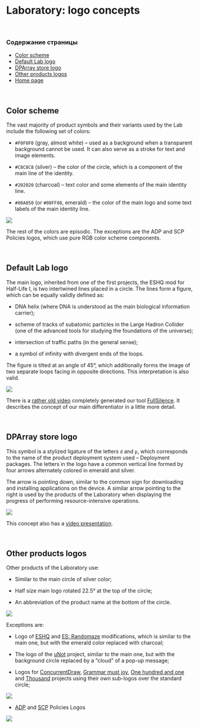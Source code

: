 ﻿# Laboratory: logo concepts

&nbsp;



### Содержание страницы

- [Color scheme](#color-scheme)
- [Default Lab logo](#default-lab-logo)
- [DPArray store logo](#dparray-store-logo)
- [Other products logos](#other-products-logos)
- [Home page](https://adslbarxatov.github.io/DPArray)

&nbsp;



## Color scheme

The vast majority of product symbols and their variants used by the Lab include the following set of colors:

- `#F0F0F0` (gray, almost white) – used as a background when a transparent background cannot be used.
It can also serve as a stroke for text and image elements.

- `#C8C8C8` (silver) – the color of the circle, which is a component of the main line of the identity.

- `#202020` (charcoal) – text color and some elements of the main identity line.

- `#00A050` (or `#00FF80`, emerald) – the color of the main logo and some text labels of the main identity line.

<img src="/DPArray/img/Colors.png" />

The rest of the colors are episodic. The exceptions are the ADP and SCP Policies logos, which use pure
RGB color scheme components.

&nbsp;



## Default Lab logo

The main logo, inherited from one of the first projects, the ESHQ mod for Half-Life I, is two intertwined lines
placed in a circle. The lines form a figure, which can be equally validly defined as:

- DNA helix (where DNA is understood as the main biological information carrier);

- scheme of tracks of subatomic particles in the Large Hadron Collider (one of the advanced tools for studying
the foundations of the universe);

- intersection of traffic paths (in the general sense);

- a symbol of infinity with divergent ends of the loops.

The figure is tilted at an angle of 45°, which additionally forms the image of two separate loops facing
in opposite directions. This interpretation is also valid.

<img src="/DPArray/img/FDL.png" />

There is a [rather old video](https://youtu.be/OXJ1FnolSkc) completely generated
our tool [FullSilence](https://adslbarxatov.github.io/DPArray/#fullsilence-codeshow). It describes the concept
of our main differentiator in a little more detail.

&nbsp;



## DPArray store logo

This symbol is a stylized ligature of the letters `d` and `p`, which corresponds to the name of the product
deployment system used – Deployment packages. The letters in the logo have a common vertical line formed
by four arrows alternately colored in emerald and silver.

The arrow is pointing down, similar to the common sign for downloading and installing applications on the device.
A similar arrow pointing to the right is used by the products of the Laboratory when displaying the progress
of performing resource-intensive operations.

<img src="/DPArray/img/DP128.png" />

This concept also has a [video presentation](https://youtu.be/-wOXHa2kEpE).

&nbsp;



## Other products logos

Other products of the Laboratory use:

- Similar to the main circle of silver color;

- Half size main logo rotated 22.5° at the top of the circle;

- An abbreviation of the product name at the bottom of the circle.

<img src="/DPArray/img/KA.png" />

Exceptions are:

- Logo of [ESHQ](https://moddb.com/mods/eshq) and [ES: Randomaze](https://moddb.com/mods/esrm) modifications,
which is similar to the main one, but with the emerald color replaced with charcoal;

- The logo of the [uNot](https://adslbarxatov.github.io/UniNotifier) project, similar to the main one,
but with the background circle replaced by a “cloud” of a pop-up message;

- Logos for [ConcurrentDraw](https://github.com/adslbarxatov/ConcurrentDraw), [Grammar must joy](https://t.me/grammarmustjoy),
[One hundred and one](https://adslbarxatov.github.io/OneHundredOne) and [Thousand](https://adslbarxatov.github.io/Thousand)
projects using their own sub-logos over the standard circle;

<img src="/DPArray/img/CD.png" />

- [ADP](https://adslbarxatov.github.io/ADP) and [SCP](https://adslbarxatov.github.io/SCP) Policies Logos

<img src="/DPArray/img/ADP.png" />
